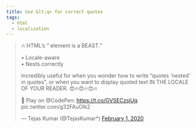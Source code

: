 ```yaml
---
title: Use &lt;q> for correct quotes
tags:
  - html
  - localization
---
```


> 🔥 HTML’s <q> element is a BEAST.
>
> • Locale-aware<br>
> • Nests correctly
>
> Incredibly useful for when you wonder how to write “quotes ‘nested’ in quotes”, or when you want to display quoted text IN THE LOCALE OF YOUR READER. 😍🔥😍🔥😍🔥
>
> 🎨 Play on @CodePen: https://t.co/GVSECzsjUq pic.twitter.com/g32FAuOIk2
>
> — Tejas Kumar (@TejasKumar*) [February 1, 2020](https://twitter.com/TejasKumar*/status/1223667631372361728)
